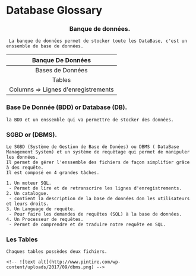 # Database Glossary

### <center>Banque de données.</center>
```
 La banque de données permet de stocker toute les DataBase, c'est un enssemble de base de données.
```
 | Banque De Données |
 |:-----------------:|
 | Bases de Données |
 | Tables |
 | Columns => Lignes d'enregistrements |

### Base De Donnée (BDD) or Database (DB).
```
la BDD et un enssemble qui va permettre de stocker des données.
```
### SGBD or (DBMS).
```
Le SGBD (Système de Gestion de Base de Donées) ou DBMS ( DataBase Management System) et un système de requêtage qui permet de manipuler les données.
Il permet de gérer l'enssemble des fichiers de façon simplifier grâce à des requête.
Il est composé en 4 grandes tâches.

1. Un moteur SQL.
 - Permet de lire et de retranscrire les lignes d'enregistrements.
2. Un catalogue.
 - contient la description de la base de données don les utilisateurs et leurs droits.
3. Un Language de requête.
 - Pour faire les demandes de requêtes (SQL) à la base de données.
4. Un Processeur de requêtes.
 - Permet de comprendre et de traduire notre requête en SQL.
```


### Les Tables
```
Chaques tables possèdes deux fichiers.

<!-- ![text alt](http://www.pintire.com/wp-content/uploads/2017/09/dbms.png) -->
